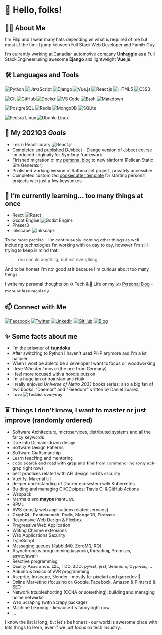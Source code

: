 # :wave: Hello, folks!

## :man_technologist: About Me

I'm Filip and I wear many hats depending on what is required of me but most of the time I jump between Full Stack Web Developer and Family Guy.

I’m currently working at Canadian automotive company **Unhaggle** as a Full Stack Engineer using awesome **Django** and lightweight **Vue.js**.

<!-- ## :heartpulse:  My values (TBD)

* Beginner's mindset and curiosity
* Sharing anything I learned -->

## :hammer_and_wrench: Languages and Tools

![Python](https://img.shields.io/badge/-Python-3776AB?&logo=Python&logoColor=fff) ![JavaScript](https://img.shields.io/badge/-JavaScript-F7DF1E?&logo=JavaScript&logoColor=fff) ![Django](https://img.shields.io/badge/-Django-092E20?logo=django&logoColor=fff) ![Vue.js](https://img.shields.io/badge/-Vue.js-4FC08D?logo=vue.js&logoColor=fff) ![React.js](https://img.shields.io/badge/-React-61DBFB?logo=React&logoColor=fff) ![HTML5](https://img.shields.io/badge/-HTML5-E34F26?logo=html5&logoColor=fff) ![CSS3](https://img.shields.io/badge/-CSS3-1572B6?logo=css3&logoColor=fff)

![Git](https://img.shields.io/badge/-Git-F05032?logo=git&logoColor=fff) ![GitHub](https://img.shields.io/badge/-GitHub-181717?logo=github&logoColor=fff) ![Docker](https://img.shields.io/badge/-Docker-2496ED?logo=docker&logoColor=fff) ![VS Code](https://img.shields.io/badge/-VSCode-007ACC?logo=visual-studio-code&logoColor=fff) ![Bash](https://img.shields.io/badge/-Bash-4EAA25?logo=gnu-bash&logoColor=fff) ![Markdown](https://img.shields.io/badge/-Markdown-000000?logo=Markdown&logoColor=fff)

![PostgreSQL](https://img.shields.io/badge/-PostgreSQL-336791?&logo=PostgreSQL&logoColor=fff) ![Redis](https://img.shields.io/badge/-Redis-DC382D?&logo=Redis&logoColor=fff) ![MongoDB](https://img.shields.io/badge/-MongoDB-47A248?&logo=MongoDB&logoColor=fff) ![SQLite](https://img.shields.io/badge/-SQLite-003B57?&logo=SQLite&logoColor=fff)

![Fedora Linux](https://img.shields.io/badge/-Fedora-294172?logo=Fedora&logoColor=fff) ![Ubuntu Linux](https://img.shields.io/badge/-Ubuntu-E95420?logo=Ubuntu&logoColor=fff)

## :dart: My 2021Q3 *Goals*

* Learn React library ![React.js](https://img.shields.io/badge/-React-61DBFB?logo=React&logoColor=fff)
* Completed and published [DJobeet](https://github.com/filipgorczynski/djobeet) - Django version of Jobeet course introduced originally for Symfony framework
* Finished migration of [my personal blog](https://github.com/filipgorczynski/blog.filipgorczynski.me) to new platform (Pelican Static Site Generator)
* Published working version of Rathma pet project, privately accessible
* Completed customized [cookiecutter template](https://github.com/filipgorczynski/backend-skeleton) for starting personal projects with just a few keystrokes

## :seedling: I’m currently learning... too many things at once

* React ![React](https://img.shields.io/badge/-React-61DBFB?logo=React&logoColor=fff)
* Godot Engine ![Godot Engine](https://img.shields.io/badge/-Godot%20Engine-478CBF?&logo=Godot+Engine&logoColor=fff)
* Phaser3
* Inkscape ![Inkscape](https://img.shields.io/badge/-Inkscape-000?logo=Inkscape&logoColor=fff)

To be more precise - I'm continuously learning other things as well - including technologies I'm working with on day to day, however I'm still trying to keep in mind that:

> You can do anything, but not everything.

And to be honest I'm not good at it because I'm curious about too many things.

I write my personal thoughts on :gear: Tech & :seedling: Life on my :writing_hand: [Personal Blog](https://blog.filipgorczynski.me/) - more or less regularly.

## 📫 Connect with Me

[![Facebook](https://img.shields.io/badge/-Facebook-1877F2?&logo=Facebook&logoColor=fff)](https://www.facebook.com/filipgorczynski/)
[![Twitter](https://img.shields.io/badge/-Twitter-1DA1F2?&logo=Twitter&logoColor=fff)](https://twitter.com/filipgorczynski)
[![LinkedIn](https://img.shields.io/badge/-LinkedIn-0077B5?&logo=LinkedIn&logoColor=fff)](https://www.linkedin.com/in/filip-g%C3%B3rczy%C5%84ski-52b08270/)
[![GitHub](https://img.shields.io/badge/-GitHub-181717?&logo=GitHub&logoColor=fff)](https://github.com/filipgorczynski)
[![Blog](https://img.shields.io/badge/-Blog-FFA500?&logo=RSS&logoColor=fff)](https://blog.filipgorczynski.me/)

<!-- ## 🚧 Current Pet Projects (TBD)

* DJobeet
* Rathma
*  -->

## :sparkles: Some facts about me

* I'm the prisoner of **tsundoku**
* After switching to Python I haven't used PHP anymore and I'm a lot happier.
* When I wont be able to be a developer I want to focus on woodworking
* I love *Who Am I* movie (the one from Germany)
* I feel more focused with a hoodie puts on
* I'm a huge fan of Iron Man and Hulk
* I really enjoyed *Universe of Metro 2033* books series; also a big fan of two books: "Daemon" and "Freedom" written by Daniel Suarez.
* I use ![Todoist](https://img.shields.io/badge/-Todoist-E44332?logo=Todoist&logoColor=fff) everyday

## :hourglass_flowing_sand: Things I don't know, I want to master or just improve (randomly ordered)

* Software Architecture, microservices, distributed systems and all the fancy keywords
* Dive into Domain-driven design
* Software Design Patterns
* Software Craftsmanship
* Learn teaching and mentoring
* code search and read with **grep** and **find** from command line (only ack-grep right now)
* best practices related with API design and its security
* Vuetify, Material UI
* deeper understanding of Docker ecosystem with Kubernetes
* Building and managing CI/CD pipes: Travis CI & GitHub Actions
* Webpack
* Mermaid and **maybe** PlantUML
* BPML
* AWS (mostly web applications related services)
* GraphQL, Elasticsearch, Redis, MongoDB, Firebase
* Responsive Web Design & Flexbox
* Progressive Web Application
* Writing Chrome extensions
* Web Applications Security
* TypeScript
* Messaging queues (RabbitMQ, ZeroMQ, RQ)
* Asynchronous programming (asyncio, threading, Promises, async/await)
* Reactive programming
* Quality Assurance: E2E, TDD, BDD: pytest, jest, Selenium, Cypress, ...
* Arduino & basics of AVR programming
* Aseprite, Inkscape, Blender - mostly for pixelart and gamedev :stars:
* Online Marketing (focusing on Google, Facebook, Amazon & Pinterst) & SEO
* Network troubleshooting (CCNA or something); building and managing home networks
* Web Scraping (with Scrapy package)
* Machine Learning - because it's fancy right now
* ...

I know the list is long, but let's be honest - our world is awesome place with lots things to learn, even if we just focus on tech industry.

<!-- BLOG-POST-LIST:START --><!-- BLOG-POST-LIST:END -->
